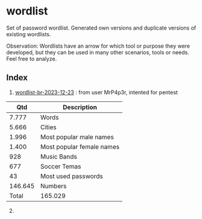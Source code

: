 # wordlist
Set of password wordlist.
Generated own versions and duplicate versions of existing wordlists.

Observation:
Wordlists have an arrow for which tool or purpose they were developed, but they can be used in many other scenarios, tools or needs.
Feel free to analyze.

## Index
1. [wordlist-br-2023-12-23](https://github.com/h4ckinglion/wordlist/blob/main/wordlist-br-2020-12-23) : from user MrP4p3r, intented for pentest

| Qtd | Description |
| --- | --- |
| 7.777 | Words |
| 5.666 | Cities |
| 1.996 | Most popular male names |
| 1.400 | Most popular female names |
| 928 | Music Bands |
| 677 | Soccer Temas |
| 43 | Most used passwords |
| 146.645 | Numbers |
| Total | 165.029 |

2. 
